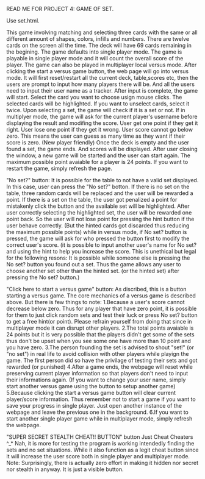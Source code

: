 READ ME FOR PROJECT 4: GAME OF SET. 

Use set.html.

This game involving matching and selecting three cards with the same or all different amount of shapes, colors, infills and numbers.
There are twelve cards on the screen all the time. The deck will have 69 cards remaining in the begining.
The game defaults into single player mode.
The game is playable in single player mode and it will count the overall score of the player.
The game can also be played in multiplayer local versus mode.
After clicking the start a versus game button, the web page will go into versus mode. It will first reset/restart all the current deck,
  table,scores etc, then the users are prompt to input how many players there will be.
And all the users need to input their user name as a tracker.
After input is complete, the game will start.
Select the card you want to choose usign mouse clicks. The selected cards will be highlighted.
If you want to unselect cards, select it twice.
Upon selecting a set, the game will check if it is a set or not.
If in multiplyer mode, the game will ask for the current player's username before displaying the result and modifing the score.
User get one point if they get it right. User lose one point if they get it wrong.
User score cannot go below zero. This means the user can guess as many time as they want if their score is zero. (New player friendly)
Once the deck is empty and the user found a set, the game ends. And scores will be displayed.
After user closing the window, a new game will be started and the user can start again.
The maximum possible point avaiable for a player is 24 points.
If you want to restart the game, simply refresh the page.

"No set?" button:
It is possible for the table to not have a valid set displayed. In this case, user can press the "No set?" botton.
If there is no set on the table, three random cards will be replaced and the user will be rewarded a point.
If there is a set on the table, the user got penalized a point for mistakenly click the button and the available set will be highlighted.
After user correctly selecting the highlighted set, the user will be rewarded one point back.
So the user will not lose point for pressing the hint button if the user behave correctly.
(But the hinted cards got discarded thus reducing the maximum possible points)
while in versus mode, if No set? button is pressed, the game will ask for who pressed the button first to modify the correct user's score.
(it is possible to input another user's name for No set? and using the hint to help you increase the score.
This is unethical but legal for the following resons:
 It is possible while someone else is pressing the No set? button you found out a set.
 Thus the game allows any user to choose another set other than the hinted set. (or the hinted set) after pressing the No set? button.)

"Click here to start a versus game" button:
As discribed, this is a button starting a versus game. The core mechanics of a versus game is described above.
But there is few things to note:
1.Because a user's score cannot decrease below zero. Thus for any player that have zero point,
    it is possible for them to just click random sets and test their luck or press No set? button to get a free hint(or point).
    Please refrain yourself from doing that since in multiplayer mode it can disrupt other players.
2.The total points avaiable is 24 points but it is very possible that the players didn't get some of the sets thus don't be upset when
    you see some one have more than 10 point and you have zero.
3.The person founding the set is advised to shout "set!" (or "no set") in real life to avoid collision with other players
    while playign the game. The first person did so have the privilage of testing their sets and got rewarded (or punished)
4.After a game ends, the webpage will reset while preserving current player information so that players don't need to input their
    informations again. (If you want to change your user name, simply start another versus game using the button to setup another game)
5.Because clicking the start a versus game button will clear current player/score information. Thus remember not to start a game if you
    want to save your progress in single player. Just open another instance of the webpage and leave the previous one in the background.
6.If you want to start another single player game while in multiplayer mode, simply refresh the webpage.

"SUPER SECRET STEALTH CHEAT!! BUTTON" button
Just Cheat Cheaters ^_*
Nah, it is more for testing the program is working intendedly finding the sets and no set situations.
While it also function as a legit cheat button since it will increase the user score both in single player and multiplayer mode.
Note: Surprisingly, there is actually zero effort in making it hidden nor secret nor stealth in anyway. It is just a visible button.




